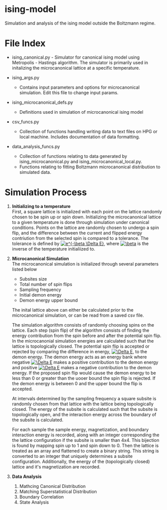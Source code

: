 # ising-model
Simulation and analysis of the ising model outside the Boltzmann regime.

# File Index

- ising_canonical.py
      - Simulator for canonical ising model using Metropolis - Hastings algorithm. The simulator is primarily used in                 initalizing the microcanonical lattice at a specific temperature.
     
- ising_args.py
    - Contains input parameters and options for microcanonical simulation. Edit this file to change input params.
    
- ising_microcanonical_defs.py
    - Definitions used in simulation of microcanonical ising model

- csv_funcs.py
    - Collection of functions handling writing data to text files on HPG or local machine. Includes documentation of data formatting.
    
- data_analysis_funcs.py
    - Collection of functions relating to data generated by ising_microcanonical.py and ising_microcanonical_local.py.
    - Functions relating to fitting Boltzmann microcanonical distribution to simulated data.
  
# Simulation Process
1. **Initializing to a temperature**\
    First, a square lattice is initialized with each point on the lattice randomly chosen to be spin up or spin down. Initializing the microcanonical lattice to a given temperature is done through simulation under canonical conditions. Points on the lattice are randomly chosen to undergo a spin flip, and the difference between the current and flipped energy contriution from the selected spin is compared to a tolerance. The tolerance is defined by 
    <a href="https://www.codecogs.com/eqnedit.php?latex=e^{-\beta&space;\Delta&space;E}" target="_blank"><img src="https://latex.codecogs.com/gif.latex?e^{-\beta&space;\Delta&space;E}" title="e^{-\beta \Delta E}" /></a>,
    where <a href="https://www.codecogs.com/eqnedit.php?latex=\beta" target="_blank"><img src="https://latex.codecogs.com/gif.latex?\beta" title="\beta" /></a> is the inverse of the temperature initialiized to.
    
 2. **Microcanonical Simulation**\
  The microcanonical simulation is initialized through several parameters listed below
    - Subsites size
    -  Total number of spin flips
    - Sampling frequency
    - Initial demon energy
    - Demon energy upper bound <br>

    The inital lattice above can either be calculated prior to the microcanonical simulation, or can be read from a saved csv file. <br>
  
    The simulation algorithm consists of randomly choosing spins on the lattice. Each step (spin flip) of the algorithm consists of finding the energy contribution from the spin before and after the potential spin flip. In the microcanonial simulation energies are calculated such that the lattice is topologically closed. The potential spin flip is accepted or rejected by comparing the difference in energy, <a href="https://www.codecogs.com/eqnedit.php?latex=\Delta&space;E" target="_blank"><img src="https://latex.codecogs.com/gif.latex?\Delta&space;E" title="\Delta E" /></a>,  to the demon energy. The demon energy acts as an energy bank where negative <a href="https://www.codecogs.com/eqnedit.php?latex=\Delta&space;E" target="_blank"><img src="https://latex.codecogs.com/gif.latex?\Delta&space;E" title="\Delta E" /></a> makes a positive contribution to the demon energy and positive <a href="https://www.codecogs.com/eqnedit.php?latex=\Delta&space;E" target="_blank"><img src="https://latex.codecogs.com/gif.latex?\Delta&space;E" title="\Delta E" /></a> makes a negative contribution to the demon energy. If the proposed spin flip would cause the demon energy to be less than 0 or greater than the uooer bound the spin flip is rejected. If the demon energy is between 0 and the upper bound the flip is accepted. <br>
    
    At intervals determined by the sampling frequency a square subsite is randomly chosen from that lattice with the lattice being topologically closed. The energy of the subsite is calculated such that the subsite is topologically open, and the interaction energy across the boundary of the subsite is calculated. <br>
    
    For each sample the sample energy, magnetization, and boundary interaction energy is recorded, along with an integer corresponding the the lattice configuration if the subsite is smaller than 4x4. This bijection is found by mapping spin up to 1 and spin down to 0. Then the lattice is treated as an array and flattened to create a binary string. This string is converted to an integer that uniquely determines a subsite configuration. Additionally, the energy of the (topologically closed) lattice and it's magnetization are recorded.
    
   3. **Data Analysis**
      1. Mathcing Canonical Distribution
      2. Matching Superstatistical Distribution
      3. Boundary Correlation
      4. State Analysis
   
